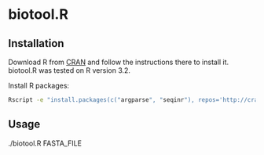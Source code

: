 # biotool.R

## Installation

Download R from [CRAN](https://www.r-project.org/) and follow the instructions
there to install it. biotool.R was tested on R version 3.2.

Install R packages:
```bash
Rscript -e "install.packages(c("argparse", "seqinr"), repos='http://cran.rstudio.org')"
```

## Usage

./biotool.R FASTA_FILE
